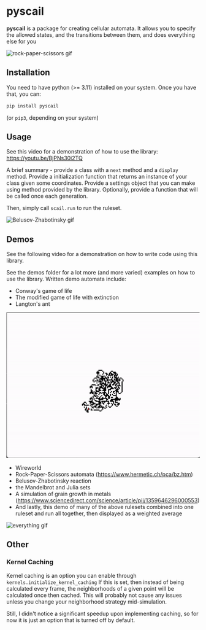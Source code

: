 # pyscail

**pyscail** is a package for creating cellular automata. It allows you to specify the
allowed states, and the transitions between them, and does everything else for you

![rock-paper-scissors gif](media/rps-gif.gif)

## Installation

You need to have python (>= 3.11) installed on your system. Once you have that,
you can:

```bash
pip install pyscail
```

(or `pip3`, depending on your system)

## Usage
See this video for a demonstration of how to use the library: 
https://youtu.be/BjPNs30i2TQ

A brief summary - provide a class with a `next` method and a 
`display` method. Provide a initialization function that returns
an instance of your class given some coordinates. Provide a settings
object that you can make using method provided by the library.
Optionally, provide a function that will be called once each generation.

Then, simply call `scail.run` to run the ruleset.


![Belusov-Zhabotinsky gif](media/bz-gif.gif)

## Demos
See the following video for a demonstration on how to write code using this
library.

See the demos folder for a lot more (and more varied) examples on how to use the 
library. Written demo automata include:

- Conway's game of life
- The modified game of life with extinction
- Langton's ant 

![Langton gif](media/langton-gif.gif)
- Wireworld
- Rock-Paper-Scissors automata (https://www.hermetic.ch/pca/bz.htm)
- Belusov-Zhabotinsky reaction
- the Mandelbrot and Julia sets
- A simulation of grain growth in metals (https://www.sciencedirect.com/science/article/pii/1359646296000553)
- And lastly, this demo of many of the above rulesets combined into one 
ruleset and run all together, then displayed as a weighted average

![everything gif](media/everything-gif.gif)

## Other

### Kernel Caching
Kernel caching is an option you can enable through `kernels.initialize_kernel_caching`
If this is set, then instead of being calculated every frame, the neighborhoods
of a given point will be calculated once then cached. This will probably
not cause any issues unless you change your neighborhood strategy mid-simulation.

Still, I didn't notice a significant speedup upon implementing caching, so for now
it is just an option that is turned off by default.

